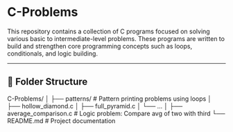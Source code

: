 # C-Problems

This repository contains a collection of C programs focused on solving various basic to intermediate-level problems. These programs are written to build and strengthen core programming concepts such as loops, conditionals, and logic building.

---

## 📂 Folder Structure
C-Problems/
│
├── patterns/ # Pattern printing problems using loops
│ ├── hollow_diamond.c
│ ├── full_pyramid.c
│ └── ...
│
├── average_comparison.c # Logic problem: Compare avg of two with third
└── README.md # Project documentation
